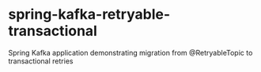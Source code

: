 # spring-kafka-retryable-transactional
Spring Kafka application demonstrating migration from @RetryableTopic to transactional retries
